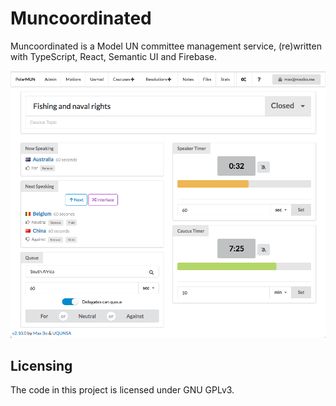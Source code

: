 # Muncoordinated
Muncoordinated is a Model UN committee management service, (re)written with TypeScript, React, Semantic UI and Firebase.

![demo screenshot](public/promo.png)

## Licensing

The code in this project is licensed under GNU GPLv3.
